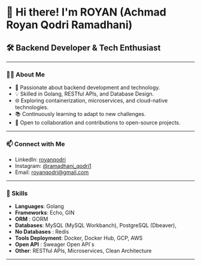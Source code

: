 # 👋 Hi there! I'm ROYAN (Achmad Royan Qodri Ramadhani)

## 🛠️ Backend Developer & Tech Enthusiast

---

### 👨‍💻 About Me

- 🌱 Passionate about backend development and technology.
- 💡 Skilled in Golang, RESTful APIs, and Database Design.
- 🌐 Exploring containerization, microservices, and cloud-native technologies.
- 📚 Continuously learning to adapt to new challenges.
- 🤝 Open to collaboration and contributions to open-source projects.

---

### 📫 Connect with Me

- LinkedIn: [royanqodri](https://www.linkedin.com/in/royanqodri/)
- Instagram: [@ramadhani_qodri1](https://www.instagram.com/ramadhani_qodri1/)
- Email: [royanqodri@gmail.com](mailto:royanqodri@gamil.com)
---

### 🌟 Skills

- **Languages**: Golang
- **Frameworks**: Echo, GIN
- **ORM** : GORM
- **Databases**: MySQL (MySQL Workbanch), PostgreSQL (Dbeaver), 
- **No Databases** : Redis
- **Tools Deployment**: Docker, Docker Hub, GCP, AWS
- **Open API** : Sweager Open API`s
- **Other**: RESTful APIs, Microservices, Clean Architecture

---

